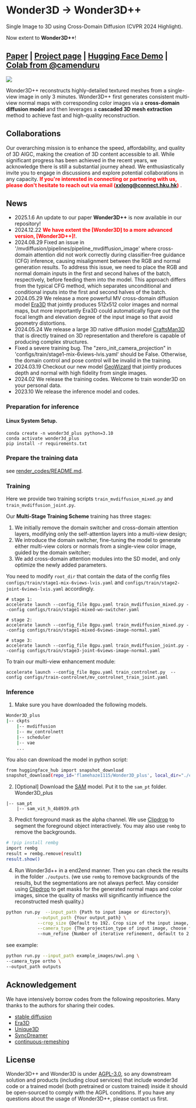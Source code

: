 # Wonder3D -> Wonder3D++
Single Image to 3D using Cross-Domain Diffusion (CVPR 2024 Highlight).

Now extent to **Wonder3D++**!
## [Paper](https://arxiv.org/abs/2310.15008) | [Project page](https://www.xxlong.site/Wonder3D/) | [Hugging Face Demo](https://huggingface.co/spaces/flamehaze1115/Wonder3D-demo) | [Colab from @camenduru](https://github.com/camenduru/Wonder3D-colab)

![](assets/teaser.png)

Wonder3D++ reconstructs highly-detailed textured meshes from a single-view image in only 3 minutes. Wonder3D++ first generates consistent multi-view normal maps with corresponding color images via a **cross-domain diffusion model** and then leverages a **cascaded 3D mesh extraction** method to achieve fast and high-quality reconstruction.

## Collaborations
Our overarching mission is to enhance the speed, affordability, and quality of 3D AIGC, making the creation of 3D content accessible to all. While significant progress has been achieved in the recent years, we acknowledge there is still a substantial journey ahead. We enthusiastically invite you to engage in discussions and explore potential collaborations in any capacity. <span style="color:red">**If you're interested in connecting or partnering with us, please don't hesitate to reach out via email (xxlong@connect.hku.hk)**</span> .

## News
- 2025.1.6 An update to our paper **Wonder3D++** is now available in our repository!
- 2024.12.22 **<span style="color:red">We have extent the [Wonder3D] to a more advanced version, [Wonder3D++]!</span>**.
- 2024.08.29 Fixed an issue in '/mvdiffusion/pipelines/pipeline_mvdiffusion_image' where cross-domain attention did not work correctly during classifier-free guidance (CFG) inference, causing misalignment between the RGB and normal generation results. To address this issue, we need to place the RGB and normal domain inputs in the first and second halves of the batch, respectively, before feeding them into the model. This approach differs from the typical CFG method, which separates unconditional and conditional inputs into the first and second halves of the batch.
- 2024.05.29 We release a more powerful MV cross-domain diffusion model [Era3D](https://github.com/pengHTYX/Era3D) that jointly produces 512x512 color images and normal maps, but more importantly Era3D could automatically figure out the focal length and elevation degree of the input image so that avoid geometry distortions.
- 2024.05.24 We release a large 3D native diffusion model [CraftsMan3D](https://github.com/wyysf-98/CraftsMan) that is directly trained on 3D representation and therefore is capable of producing complex structures.
- Fixed a severe training bug. The "zero_init_camera_projection" in 'configs/train/stage1-mix-6views-lvis.yaml' should be False. Otherwise, the domain control and pose control will be invalid in the training.
- 2024.03.19 Checkout our new model [GeoWizard](https://github.com/fuxiao0719/GeoWizard) that jointly produces depth and normal with high fidelity from single images.
- 2024.02 We release the training codes. Welcome to train wonder3D on your personal data.
- 2023.10 We release the inference model and codes.


### Preparation for inference

#### Linux System Setup.
```angular2html
conda create -n wonder3d_plus python=3.10
conda activate wonder3d_plus
pip install -r requirements.txt
```

### Prepare the training data
see [render_codes/README.md](render_codes/README.md).

### Training
Here we provide two training scripts `train_mvdiffusion_mixed.py` and `train_mvdiffusion_joint.py`. 

Our **Multi-Stage Training Scheme** training has three stages: 
1) We initially remove the domain switcher and cross-domain attention layers, modifying only the self-attention layers into a multi-view design;
2) We introduce the domain switcher, fine-tuning the model to generate either multi-view colors or normals from a single-view color image, guided by the domain switcher;
3) We add cross-domain attention modules into the SD model, and only optimize the newly added parameters.

You need to modify `root_dir` that contain the data of the config files `configs/train/stage1-mix-6views-lvis.yaml` and `configs/train/stage2-joint-6views-lvis.yaml` accordingly.

```
# stage 1:
accelerate launch --config_file 8gpu.yaml train_mvdiffusion_mixed.py --config configs/train/stage1-mixed-wo-switcher.yaml

# stage 2:
accelerate launch --config_file 8gpu.yaml train_mvdiffusion_mixed.py --config configs/train/stage1-mixed-6views-image-normal.yaml

# stage 3:
accelerate launch --config_file 8gpu.yaml train_mvdiffusion_joint.py --config configs/train/stage3-joint-6views-image-normal.yaml
```

To train our multi-view enhancement module:
```
accelerate launch --config_file 8gpu.yaml train_controlnet.py  --config configs/train-controlnet/mv_controlnet_train_joint.yaml
```

### Inference
1. Make sure you have downloaded the following models.
```bash
Wonder3D_plus
|-- ckpts
    |-- mvdiffusion
    |-- mv_controlnett
    |-- scheduler
    |-- vae
    ...
```
You also can download the model in python script:
```bash
from huggingface_hub import snapshot_download
snapshot_download(repo_id='flamehaze1115/Wonder3D_plus', local_dir="./ckpts")
```
2. [Optional] Download the [SAM](https://huggingface.co/spaces/abhishek/StableSAM/blob/main/sam_vit_h_4b8939.pth) model. Put it to the ``sam_pt`` folder.
Wonder3D_plus
```
|-- sam_pt
    |-- sam_vit_h_4b8939.pth
```
3. Predict foreground mask as the alpha channel. We use [Clipdrop](https://clipdrop.co/remove-background) to segment the foreground object interactively. 
You may also use `rembg` to remove the backgrounds.
```bash
# !pip install rembg
import rembg
result = rembg.remove(result)
result.show()
```
4. Run Wonder3d++ in a end2end manner. Then you can check the results in the folder `./outputs`. (we use `rembg` to remove backgrounds of the results, but the segmentations are not always perfect. May consider using [Clipdrop](https://clipdrop.co/remove-background) to get masks for the generated normal maps and color images, since the quality of masks will significantly influence the reconstructed mesh quality.) 
```bash
python run.py  --input_path {Path to input image or directory}\
            --output_path {Your output_path} \
            --crop_size {Default to 192. Crop size of the input image, this is a relative num that assume the resolution of input image is 256.} \
            --camera_type {The projection_type of input image, choose from 'ortho' and 'persp'.}
            --num_refine {Number of iterative refinement, default to 2.}
```

see example:

```bash
python run.py --input_path example_images/owl.png \
--camera_type ortho \
--output_path outputs 
```

## Acknowledgement
We have intensively borrow codes from the following repositories. Many thanks to the authors for sharing their codes.
- [stable diffusion](https://github.com/CompVis/stable-diffusion)
- [Era3D](https://github.com/pengHTYX/Era3D)
- [Unique3D](https://github.com/AiuniAI/Unique3D)
- [SyncDreamer](https://github.com/liuyuan-pal/SyncDreamer)
- [continuous-remeshing](https://github.com/Profactor/continuous-remeshing)

## License
Wonder3D++ and Wonder3D is under [AGPL-3.0](https://www.gnu.org/licenses/agpl-3.0.en.html), so any downstream solution and products (including cloud services) that include wonder3d code or a trained model (both pretrained or custom trained) inside it should be open-sourced to comply with the AGPL conditions. If you have any questions about the usage of Wonder3D++, please contact us first.
